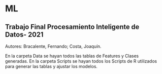 # ML
## Trabajo Final Procesamiento Inteligente de Datos- 2021

Autores: Bracalente, Fernando; Costa, Joaquín.

En la carpeta Data se hayan todos las tablas de Features y Clases generadas.
En la carpeta Scripts se hayan todos los Scripts de R utilizados para generar las tablas y ajustar los modelos.

